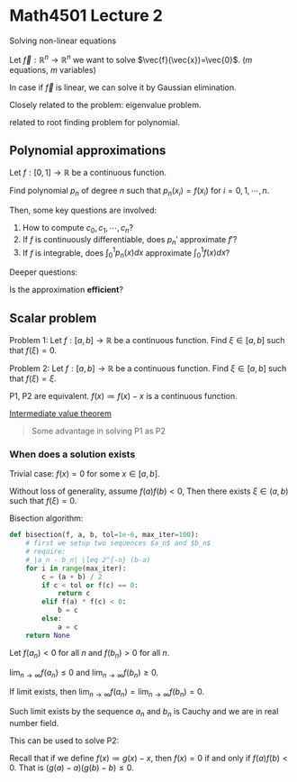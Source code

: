 # Math4501 Lecture 2

Solving non-linear equations

Let $\vec{f}:\mathbb{R}^n\to\mathbb{R}^n$ we want to solve $\vec{f}(\vec{x})=\vec{0}$. ($m$ equations, $m$ variables)

In case if $\vec{f}$ is linear, we can solve it by Gaussian elimination.

Closely related to the problem: eigenvalue problem.

related to root finding problem for polynomial.

## Polynomial approximations

Let $f:[0,1]\to\mathbb{R}$ be a continuous function.

Find polynomial $p_n$ of degree $n$ such that $p_n(x_i)=f(x_i)$ for $i=0,1,\cdots,n$.

Then, some key questions are involved:

1. How to compute $c_0,c_1,\cdots,c_n$?
2. If $f$ is continuously differentiable, does $p_n'$ approximate $f'$?
3. If $f$ is integrable, does $\int_0^1 p_n(x)dx$ approximate $\int_0^1 f(x)dx$?

Deeper questions:

Is the approximation **efficient**?

## Scalar problem

Problem 1: Let $f:[a,b]\to\mathbb{R}$ be a continuous function. Find $\xi\in[a,b]$ such that $f(\xi)=0$.

Problem 2: Let $f:[a,b]\to\mathbb{R}$ be a continuous function. Find $\xi\in[a,b]$ such that $f(\xi)=\xi$.

P1, P2 are equivalent. $f(x)\coloneqq f(x)-x$ is a continuous function.

[Intermediate value theorem](https://notenextra.trance-0.com/Math4121/Math4121_L3#definition-5121-intermediate-value)

> Some advantage in solving P1 as P2

### When does a solution exists

Trivial case: $f(x)=0$ for some $x\in[a,b]$.

Without loss of generality, assume $f(a)f(b)<0$, Then there exists $\xi\in(a,b)$ such that $f(\xi)=0$.

Bisection algorithm:

```python
def bisection(f, a, b, tol=1e-6, max_iter=100):
    # first we setup two sequences $a_n$ and $b_n$
    # require:
    # |a_n - b_n| \leq 2^{-n} (b-a)
    for i in range(max_iter):
        c = (a + b) / 2
        if c < tol or f(c) == 0:
            return c
        elif f(a) * f(c) < 0:
            b = c
        else:
            a = c
    return None
```

Let $f(a_n)<0$ for all $n$ and $f(b_n)>0$ for all $n$.

$\lim_{n\to\infty} f(a_n)\leq 0$ and $\lim_{n\to\infty} f(b_n)\geq 0$.

If limit exists, then $\lim_{n\to\infty} f(a_n)=\lim_{n\to\infty} f(b_n)=0$.

Such limit exists by the sequence $a_n$ and $b_n$ is Cauchy and we are in real number field.

This can be used to solve P2:

Recall that if we define $f(x)\coloneqq g(x)-x$, then $f(x)=0$ if and only if $f(a)f(b)<0$. That is $(g(a)-a)(g(b)-b)\leq 0$.

